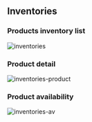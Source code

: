 ## Inventories


### Products inventory list
![inventories](https://user-images.githubusercontent.com/576460/30484692-87b9ec1e-9a2b-11e7-9f13-59efd4738fd8.png)


### Product detail
![inventories-product](https://user-images.githubusercontent.com/576460/30487899-0d301bee-9a35-11e7-960a-d9554b83e7af.png)


### Product availability
![inventories-av](https://user-images.githubusercontent.com/576460/30487910-1922f3b8-9a35-11e7-9e39-9e04baf7d850.png)
